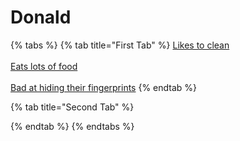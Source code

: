 # Donald

{% tabs %}
{% tab title="First Tab" %}
[Likes to clean](https://armless-detective-wiki-1.gitbook.io/armless-detective-wiki/clues/clues/likestoclean)\
\
[Eats lots of food](https://armless-detective-wiki-1.gitbook.io/armless-detective-wiki/clues/clues/eatslotsoffood)\
\
[Bad at hiding their fingerprints](https://armless-detective-wiki-1.gitbook.io/armless-detective-wiki/clues/clues/badathidingtheirfingerprints)
{% endtab %}

{% tab title="Second Tab" %}

{% endtab %}
{% endtabs %}
